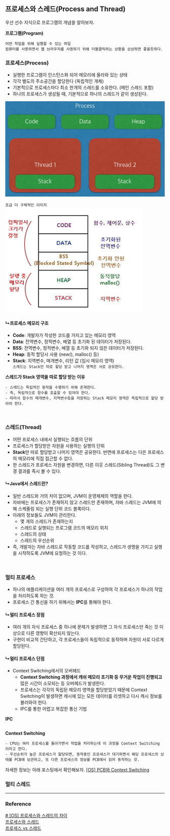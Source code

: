 ## 프로세스와 스레드(Process and Thread)

우선 선수 지식으로 프로그램의 개념을 알아보자.

**프로그램(Program)**
```
어떤 작업을 위해 실행할 수 있는 파일
컴퓨터를 사용하면서 웹 브라우저를 사용하기 위해 더블클릭하는 상황을 상상하면 좋을듯하다.
```

### 프로세스(Process)
- 실행한 프로그램이 인스턴스화 되어 메모리에 올라와 있는 상태
- 각각 별도의 주소공간을 할당한다 (독립적인 개체)
- 기본적으로 프로세스마다 최소 한개의 스레드를 소유한다. (메인 스레드 포함)
- 하나의 프로세스가 생성될 때, 기본적으로 하나의 스레드가 같이 생성된다.

![](../Img/ProcessAndThread_img_01.png)

`조금 더 구체적인 이미지`  
![](../Img/ProcessAndThread_img_02.png)

#### ↳프로세스 메모리 구조
- **Code**: 개발자가 작성한 코드를 가지고 있는 메모리 영역
- **Data**: 전역변수, 정적변수, 배열 등 초기화 된 데이터가 저장된다.
- **BSS**: 전역변수, 정적변수, 배열 등 초기화 되지 않은 데이터가 저장된다.
- **Heap**: 동적 할당시 사용 (new(), malloc() 등)
- **Stack**: 지역변수, 매개변수, 리턴 값 (임시 메모리 영역)  
`스레드는 Stack만 따로 할당 받고 나머지 영역은 서로 공유한다.`

**스레드가 Stack 영역을 따로 할당 받는 이유**
```
- 스레드는 독립적인 동작을 수행하기 위해 존재한다.
- 즉, 독립적으로 함수를 호출할 수 있어야 한다.
- 따라서 함수의 매개변수, 지역변수등을 저장하는 Stack 메모리 영역은 독립적으로 할당 받아야 한다. 
```

<br>

### 스레드(Thread)
- 어떤 프로세스 내에서 실행되는 흐름의 단위
- 프로세스가 할당받은 자원을 사용하는 실행의 단위
- **Stack**만 따로 할당받고 나머지 영역은 공유한다. 반면에 프로세스는 다은 프로세스의 메모리에 직접 접근할 수 없다.
- 한 스레드가 프로세스 자원을 변경하면, 다른 이웃 스레드(Sibling Thread)도 그 변경 결과를 즉시 볼 수 있다.

#### ↳Java에서 스레드란?
- 일반 스레드와 거의 차이 없으며, JVM이 운영체제의 역할을 한다.
- 자바에는 프로세스가 존재하지 않고 스레드만 존재하며, 자바 스레드는 JVM에 의해 스케줄링 되는 실행 단위 코드 블록이다.
- 아래의 정보들도 JVM이 관리한다.
  - 몇 개의 스레드가 존재하는지
  - 스레드로 실행되는 프로그램 코드의 메모리 위치
  - 스레드의 상태
  - 스레드의 우선순위
- 즉, 개발자는 자바 스레드로 작동할 코드를 작성하고, 스레드가 생명을 가지고 실행을 시작하도록 JVM에 요청하는 것 이다.

<br>

### 멀티 프로세스
- 하나의 애플리케이션을 여러 개의 프로세스로 구성하여 각 프로세스가 하나의 작업을 처리하도록 하는 것.
- 프로세스 간 통신을 하기 위해서는 **IPC**를 통해야 한다.

#### ↳멀티 프로세스 장점
- 여러 개의 자식 프로세스 중 하나에 문제가 발생하면 그 자식 프로세스만 죽는 것 이상으로 다른 영향이 확산되지 않는다.
- 구현이 비교적 간단하고, 각 프로세스들이 독립적으로 동작하며 자원이 서로 다르게 할당된다.

#### ↳멀티 프로세스 단점
- Context Switching에서의 오버헤드
  - **Context Switching 과정에서 캐쉬 메모리 초기화 등 무거운 작업이 진행되고** 많은 시간이 소모되는 등 오버헤드가 발생한다.
  - 프로세스는 각각의 독립된 메모리 영역을 할당받았기 때문에 Context Switching이 발생하면 캐시에 있는 모든 데이터를 리셋하고 다시 캐시 정보를 불러와야 한다.
  - IPC를 통한 어렵고 복잡한 통신 기법

**IPC**
```
```

**Context Switching**
```
- CPU는 여러 프로세스를 돌아가면서 작업을 처리하는데 이 과정을 Context Switching 이라고 한다.
- 우선순위가 높은 프로세스가 할당되면, 동작중인 프로세스가 대기하면서 해당 프로세스의 상태를 PCB에 보관하고, 또 다른 프로세스의 정보를 PCB에서 읽어 동작하는 것. 
```
자세한 정보는 아래 포스팅에서 확인해보자.
[[OS] PCB와 Context Switching]([OS]%20PCB와%20Context%20Switching.md)

### 멀티 스레드

---

### Reference

[# [OS] 프로세스와 스레드의 차이](https://gmlwjd9405.github.io/2018/09/14/process-vs-thread.html)  
[프로세스와 스레드](https://github.com/devSquad-study/2023-CS-Study/blob/main/OS/os_process_thread.md)  
[프로세스 vs 스레드](https://github.com/gyoogle/tech-interview-for-developer/blob/master/Computer%20Science/Operating%20System/Process%20vs%20Thread.md)